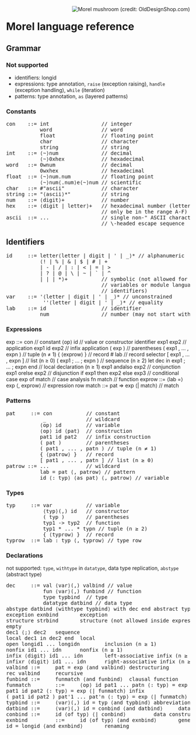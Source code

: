 <!--
{% comment %}
Licensed to Julian Hyde under one or more contributor license
agreements.  See the NOTICE file distributed with this work
for additional information regarding copyright ownership.
Julian Hyde licenses this file to you under the Apache
License, Version 2.0 (the "License"); you may not use this
file except in compliance with the License.  You may obtain a
copy of the License at

http://www.apache.org/licenses/LICENSE-2.0

Unless required by applicable law or agreed to in writing,
software distributed under the License is distributed on an
"AS IS" BASIS, WITHOUT WARRANTIES OR CONDITIONS OF ANY KIND,
either express or implied.  See the License for the specific
language governing permissions and limitations under the
License.
{% endcomment %}
-->
<img align="right" alt="Morel mushroom (credit: OldDesignShop.com)" src="etc/morel.jpg">

# Morel language reference

## Grammar

### Not supported
* identifiers: longid
* expressions: type annotation,
  `raise` (exception raising),
  `handle` (exception handling),
  `while` (iteration)
* patterns: type annotation,
  `as` (layered patterns)

### Constants

<pre>
con    ::= int                 // integer
           word                // word
           float               // floating point
           char                // character
           string              // string
int	   ::= ⟨~⟩num              // decimal
           ⟨~⟩0xhex            // hexadecimal
word   ::= 0wnum               // decimal
           0wxhex              // hexadecimal
float  ::= ⟨~⟩num.num          // floating point
           ⟨~⟩num⟨.num⟩e⟨~⟩num // scientific
char   ::= #"ascii"            // character
string ::= "⟨ascii⟩*"          // string
num    ::= ⟨digit⟩+            // number
hex    ::= ⟨digit | letter⟩+   // hexadecimal number (letters may
                               // only be in the range A-F)
ascii  ::= ...                 // single non-" ASCII character or
                               // \-headed escape sequence
</pre>

## Identifiers

<pre>
id     ::= letter⟨letter | digit | ' | _⟩* // alphanumeric
           ⟨! | % | & | $ | # | +
           | - | / | : | < | = | >
           | ? | @ | \ | ~ | ` | ^
           | | | *⟩+           // symbolic (not allowed for type
                               // variables or module language
                               // identifiers)
var    ::= '⟨letter | digit | ' | _⟩* // unconstrained
            ''⟨letter | digit | ' | _⟩* // equality
lab    ::= id                  // identifier
           num                 // number (may not start with 0)
</pre>

### Expressions

exp    ::= con            // constant
           ⟨op⟩ id        // value or constructor identifier
           exp1 exp2      // application
           exp1 id exp2   // infix application
           ( exp )        // parentheses
           ( exp1 , ... , expn ) // tuple (n ≠ 1)
           { ⟨exprow⟩ }   // record
           # lab          // record selector
           [ exp1 , ... , expn ] // list (n ≥ 0)
           ( exp1 ; ... ; expn ) // sequence (n ≥ 2)
           let dec in exp1 ; ... ; expn end // local declaration (n ≥ 1)
           exp1 andalso exp2 // conjunction
           exp1 orelse exp2 // disjunction
           if exp1 then exp2 else exp3 // conditional
           case exp of match // case analysis
           fn match       // function
exprow ::= ⟨lab =⟩ exp ⟨, exprow⟩ // expression row
match  ::= pat => exp ⟨| match⟩ // match
</pre>

### Patterns

<pre>
pat     ::= con           // constant
            _             // wildcard
           ⟨op⟩ id        // variable
           ⟨op⟩ id ⟨pat⟩  // construction
           pat1 id pat2   // infix construction
           ( pat )        // parentheses
           ( pat1 , ... , patn ) // tuple (n ≠ 1)
           { ⟨patrow⟩ }   // record
           [ pat1 , ... , patn ] // list (n ≥ 0)
patrow ::= ...            // wildcard
           lab = pat ⟨, patrow⟩ // pattern
           id ⟨: typ⟩ ⟨as pat⟩ ⟨, patrow⟩ // variable
</pre>

### Types

<pre>
typ     ::= var           // variable
            ⟨typ⟩(,) id   // constructor
            ( typ )       // parentheses
            typ1 -> typ2  // function
            typ1 * ... * typn // tuple (n ≥ 2)
            { ⟨typrow⟩ }  // record
typrow  ::= lab : typ ⟨, typrow⟩ // type row
</pre>

### Declarations

not supported: `type`, `withtype` in `datatype`, data type replication, `abstype` (abstract type)

<pre>
dec     ::= val ⟨var⟩(,) valbind // value
            fun ⟨var⟩(,) funbind // function
            type typbind  // type
            datatype datbind // data type
abstype datbind ⟨withtype typbind⟩ with dec end abstract type
exception exnbind       exception
structure strbind       structure (not allowed inside expressions)
empty
dec1 ⟨;⟩ dec2   sequence
local dec1 in dec2 end  local
open longid1 ... longidn        inclusion (n ≥ 1)
nonfix id1 ... idn      nonfix (n ≥ 1)
infix ⟨digit⟩ id1 ... idn       left-associative infix (n ≥ 1)
infixr ⟨digit⟩ id1 ... idn      right-associative infix (n ≥ 1)
valbind ::=     pat = exp ⟨and valbind⟩ destructuring
rec valbind     recursive
funbind ::=     funmatch ⟨and funbind⟩  clausal function
funmatch        ::=     ⟨op⟩ id pat1 ... patn ⟨: typ⟩ = exp ⟨| funmatch⟩        nonfix (n ≥ 1)
pat1 id pat2 ⟨: typ⟩ = exp ⟨| funmatch⟩ infix
( pat1 id pat2 ) pat'1 ... pat'n ⟨: typ⟩ = exp ⟨| funmatch⟩     infix (n ≥ 0)
typbind ::=     ⟨var⟩(,) id = typ ⟨and typbind⟩ abbreviation
datbind ::=     ⟨var⟩(,) id = conbind ⟨and datbind⟩     data type
conbind ::=     id ⟨of typ⟩ ⟨| conbind⟩         data constructor
exnbind         ::=     id ⟨of typ⟩ ⟨and exnbind⟩       generative
id = longid ⟨and exnbind⟩       renaming


